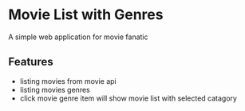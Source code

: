 # Movie List with Genres
A simple web application for movie fanatic

## Features
- listing movies from movie api
- listing movies genres
- click movie genre item will show movie list with selected catagory

